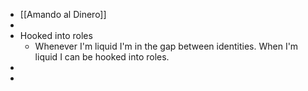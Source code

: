 - [[Amando al Dinero]]
-
- Hooked into roles
	- Whenever I'm liquid I'm in the gap between identities. When I'm liquid I can be hooked into roles.
-
-